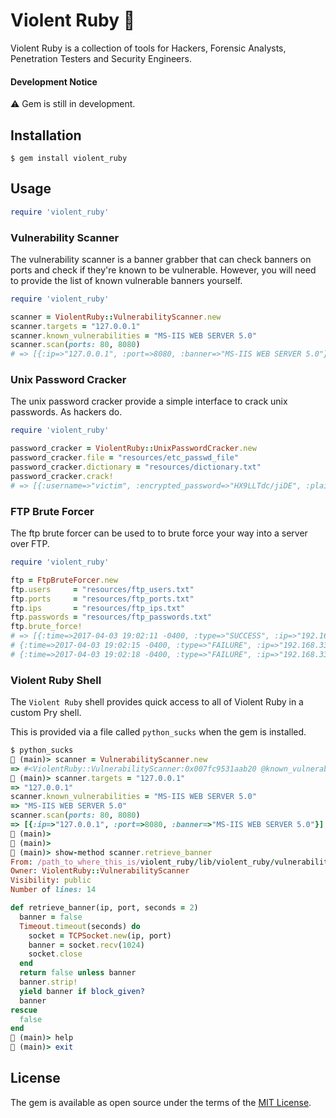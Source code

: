 # Violent Ruby 🎻

Violent Ruby is a collection of tools for Hackers, Forensic Analysts, Penetration Testers and Security Engineers.

#### Development Notice

⚠️  Gem is still in development.

## Installation

    $ gem install violent_ruby

## Usage

```ruby
require 'violent_ruby'
```

### Vulnerability Scanner

The vulnerability scanner is a banner grabber that can check banners on ports and check if they're known to be vulnerable. However, you will need to provide the list of known vulnerable banners yourself.

```ruby
require 'violent_ruby'

scanner = ViolentRuby::VulnerabilityScanner.new
scanner.targets = "127.0.0.1"
scanner.known_vulnerabilities = "MS-IIS WEB SERVER 5.0"
scanner.scan(ports: 80, 8080)
# => [{:ip=>"127.0.0.1", :port=>8080, :banner=>"MS-IIS WEB SERVER 5.0"}]
```

### Unix Password Cracker

The unix password cracker provide a simple interface to crack unix passwords. As hackers do.

```ruby
require 'violent_ruby'

password_cracker = ViolentRuby::UnixPasswordCracker.new
password_cracker.file = "resources/etc_passwd_file"
password_cracker.dictionary = "resources/dictionary.txt"
password_cracker.crack!
# => [{:username=>"victim", :encrypted_password=>"HX9LLTdc/jiDE", :plaintext_password=>"egg"}]
```

### FTP Brute Forcer

The ftp brute forcer can be used to to brute force your way into a server over FTP.

```ruby
require 'violent_ruby'

ftp = FtpBruteForcer.new
ftp.users     = "resources/ftp_users.txt"
ftp.ports     = "resources/ftp_ports.txt"
ftp.ips       = "resources/ftp_ips.txt"
ftp.passwords = "resources/ftp_passwords.txt"
ftp.brute_force!
# => [{:time=>2017-04-03 19:02:11 -0400, :type=>"SUCCESS", :ip=>"192.168.33.10", :port=>"21", :user=>"vagrant", :password=>"vagrant"},
# {:time=>2017-04-03 19:02:15 -0400, :type=>"FAILURE", :ip=>"192.168.33.10", :port=>"21", :user=>"vagrant", :password=>"ftp"},
# {:time=>2017-04-03 19:02:18 -0400, :type=>"FAILURE", :ip=>"192.168.33.10", :port=>"21", :user=>"vagrant", :password=>"root"}]
```

### Violent Ruby Shell

The `Violent Ruby` shell provides quick access to all of Violent Ruby in a custom Pry shell.

This is provided via a file called `python_sucks` when the gem is installed.

```ruby
$ python_sucks
🎻 (main)> scanner = VulnerabilityScanner.new
=> #<ViolentRuby::VulnerabilityScanner:0x007fc9531aab20 @known_vulnerabilities=[], @targets=[]>
🎻 (main)> scanner.targets = "127.0.0.1"
=> "127.0.0.1"
scanner.known_vulnerabilities = "MS-IIS WEB SERVER 5.0"
=> "MS-IIS WEB SERVER 5.0"
scanner.scan(ports: 80, 8080)
=> [{:ip=>"127.0.0.1", :port=>8080, :banner=>"MS-IIS WEB SERVER 5.0"}]
🎻 (main)> 
🎻 (main)> 
🎻 (main)> show-method scanner.retrieve_banner
From: /path_to_where_this_is/violent_ruby/lib/violent_ruby/vulnerability_scanner/vulnerability_scanner.rb @ line 107:
Owner: ViolentRuby::VulnerabilityScanner
Visibility: public
Number of lines: 14

def retrieve_banner(ip, port, seconds = 2)
  banner = false
  Timeout.timeout(seconds) do 
    socket = TCPSocket.new(ip, port)
    banner = socket.recv(1024)
    socket.close
  end
  return false unless banner
  banner.strip!
  yield banner if block_given?
  banner
rescue
  false
end     
🎻 (main)> help
🎻 (main)> exit
```

## License

The gem is available as open source under the terms of the [MIT License](http://opensource.org/licenses/MIT).

